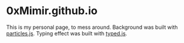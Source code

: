 # 0xMimir.github.io

This is my personal page, to mess around.
Background was built with [particles.js](https://github.com/VincentGarreau/particles.js).
Typing effect was built with [typed.js](https://github.com/mattboldt/typed.js).